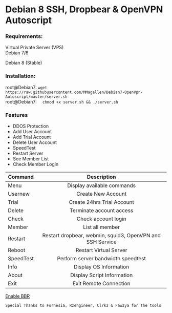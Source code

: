 # Debian 8 SSH, Dropbear & OpenVPN Autoscript

### Requirements:
Virtual Private Server (VPS) <br>
Debian 7/8

Debian 8 (Stable)

### Installation: 
root@Debian7: ``` wget https://raw.githubusercontent.com/MMagallen/Debian7-OpenVpn-Autoscript/master/server.sh ```
<br>root@Debian7: ```  chmod +x server.sh && ./server.sh```

### Features
* DDOS Protection <br>
* Add User Account <br>
* Add Trial Account <br>
* Delete User Account <br>
* SpeedTest <br>
* Restart Server <br>
* See Member List
* Check Member Login

| Command       | Description   |
| ------------- |:-------------:|
| Menu       | Display available commands |
| Usernew    | Create New Account      |
| Trial      | Create 24hrs Trial Account      |
| Delete       | Terminate account access |
| Check         | Check account login      |
| Member       | List all member      |
| Restart       | Restart dropbear, webmin, squid3, OpenVPN and SSH Service |
| Reboot    | Restart Virtual Server      |
| SpeedTest      | Perform server bandwidth speedtest      |
| Info       | Display OS Information |
| About    | Display Script Information      |
| Exit      | Exit Remote Connection      |

[Enable BBR](https://www.linuxbabe.com/ubuntu/enable-google-tcp-bbr-ubuntu)

`Special Thanks to Fornesia, Rzengineer, Clrkz & Fawzya for the tools`

